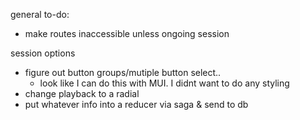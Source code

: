 general to-do:
- make routes inaccessible unless ongoing session

session options
- figure out button groups/mutiple button select..
    - look like I can do this with MUI. I didnt want to do any styling 
- change playback to a radial
- put whatever info into a reducer via saga & send to db